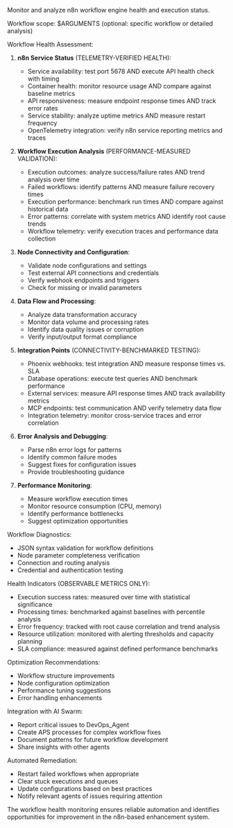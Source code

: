 Monitor and analyze n8n workflow engine health and execution status.

Workflow scope: $ARGUMENTS (optional: specific workflow or detailed analysis)

Workflow Health Assessment:
1. **n8n Service Status** (TELEMETRY-VERIFIED HEALTH):
   - Service availability: test port 5678 AND execute API health check with timing
   - Container health: monitor resource usage AND compare against baseline metrics
   - API responsiveness: measure endpoint response times AND track error rates
   - Service stability: analyze uptime metrics AND measure restart frequency
   - OpenTelemetry integration: verify n8n service reporting metrics and traces

2. **Workflow Execution Analysis** (PERFORMANCE-MEASURED VALIDATION):
   - Execution outcomes: analyze success/failure rates AND trend analysis over time
   - Failed workflows: identify patterns AND measure failure recovery times
   - Execution performance: benchmark run times AND compare against historical data
   - Error patterns: correlate with system metrics AND identify root cause trends
   - Workflow telemetry: verify execution traces and performance data collection

3. **Node Connectivity and Configuration**:
   - Validate node configurations and settings
   - Test external API connections and credentials
   - Verify webhook endpoints and triggers
   - Check for missing or invalid parameters

4. **Data Flow and Processing**:
   - Analyze data transformation accuracy
   - Monitor data volume and processing rates
   - Identify data quality issues or corruption
   - Verify input/output format compliance

5. **Integration Points** (CONNECTIVITY-BENCHMARKED TESTING):
   - Phoenix webhooks: test integration AND measure response times vs. SLA
   - Database operations: execute test queries AND benchmark performance
   - External services: measure API response times AND track availability metrics
   - MCP endpoints: test communication AND verify telemetry data flow
   - Integration telemetry: monitor cross-service traces and error correlation

6. **Error Analysis and Debugging**:
   - Parse n8n error logs for patterns
   - Identify common failure modes
   - Suggest fixes for configuration issues
   - Provide troubleshooting guidance

7. **Performance Monitoring**:
   - Measure workflow execution times
   - Monitor resource consumption (CPU, memory)
   - Identify performance bottlenecks
   - Suggest optimization opportunities

Workflow Diagnostics:
- JSON syntax validation for workflow definitions
- Node parameter completeness verification
- Connection and routing analysis
- Credential and authentication testing

Health Indicators (OBSERVABLE METRICS ONLY):
- Execution success rates: measured over time with statistical significance
- Processing times: benchmarked against baselines with percentile analysis
- Error frequency: tracked with root cause correlation and trend analysis
- Resource utilization: monitored with alerting thresholds and capacity planning
- SLA compliance: measured against defined performance benchmarks

Optimization Recommendations:
- Workflow structure improvements
- Node configuration optimization
- Performance tuning suggestions
- Error handling enhancements

Integration with AI Swarm:
- Report critical issues to DevOps_Agent
- Create APS processes for complex workflow fixes
- Document patterns for future workflow development
- Share insights with other agents

Automated Remediation:
- Restart failed workflows when appropriate
- Clear stuck executions and queues
- Update configurations based on best practices
- Notify relevant agents of issues requiring attention

The workflow health monitoring ensures reliable automation and identifies opportunities for improvement in the n8n-based enhancement system.